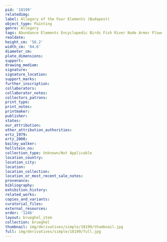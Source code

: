 ```yaml
---
pid: '18199'
relatedimg: 
label: Allegory of the Four Elements (Budapest)
object_type: Painting
genre: Allegory
tags: Abundance Elements Encyclopedic Birds Fish River Nude Armor Flowers
realdate: 
height_cm: '56.2'
width_cm: '84.6'
diameter_cm: 
plate_dimensions: 
support: 
drawing_medium: 
signature: 
signature_location: 
support_marks: 
further_inscription: 
collaborators: 
collaborator_notes: 
collectors_patrons: 
print_type: 
print_notes: 
printmaker: 
publisher: 
states: 
our_attribution: 
other_attribution_authorities: 
ertz_1979: 
ertz_2008: 
bailey_walker: 
hollstein_no: 
collection_type: Unknown/Not Applicable
location_country: 
location_city: 
location: 
location_collection: 
location_or_most_recent_sale_notes: 
provenance: 
bibliography: 
exhibition_history: 
related_works: 
copies_and_variants: 
curatorial_files: 
external_resources: 
order: '1246'
layout: brueghel_item
collection: brueghel
thumbnail: img/derivatives/simple/18199/thumbnail.jpg
full: img/derivatives/simple/18199/full.jpg
---
```

